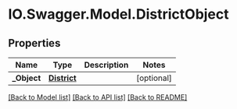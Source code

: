 # IO.Swagger.Model.DistrictObject
## Properties

Name | Type | Description | Notes
------------ | ------------- | ------------- | -------------
**_Object** | [**District**](District.md) |  | [optional] 

[[Back to Model list]](../README.md#documentation-for-models) [[Back to API list]](../README.md#documentation-for-api-endpoints) [[Back to README]](../README.md)

